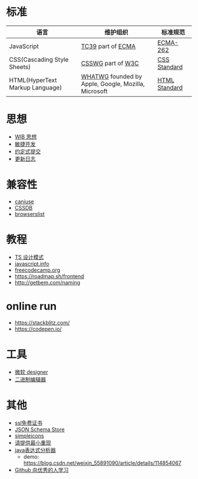 # 标准
| 语言 | 维护组织 | 标准规范 |
| - | - | - |
| JavaScript | [TC39](https://tc39.es/) part of [ECMA](https://ecma-international.org/) | [ECMA-262](https://tc39.es/ecma262/) |
| CSS(Cascading Style Sheets) | [CSSWG](https://csswg.org/) part of [W3C](https://www.w3.org/) | [CSS Standard](https://drafts.csswg.org/css-2023/) |
| HTML(HyperText Markup Language) | [WHATWG](https://whatwg.org/) founded by Apple, Google, Mozilla, Microsoft | [HTML Standard](https://html.spec.whatwg.org/multipage/) |

# 思想
- [WIB 思想](https://dreamsongs.com/WorseIsBetter.html)
- [敏捷开发](http://agilemanifesto.org/iso/zhchs/manifesto.html)
- [约定式提交](https://www.conventionalcommits.org/zh-hans/v1.0.0/)
- [更新日志](https://keepachangelog.com/zh-CN/1.0.0/)

# 兼容性
- [caniuse](https://caniuse.com/)
- [CSSDB](https://cssdb.org/)
- [browserslist](https://browsersl.ist/)

# 教程
- [TS 设计模式](https://refactoringguru.cn/)
- [javascript.info](https://zh.javascript.info/)
- [freecodecamp.org](https://www.freecodecamp.org/)
- https://roadmap.sh/frontend
- http://getbem.com/naming

# online run
- https://stackblitz.com/
- https://codepen.io/

# 工具
- [微软 designer](https://designer.microsoft.com/)
- [二进制编辑器](https://hexed.it/)

# 其他
- [ssl免费证书](https://letsencrypt.org/zh-cn/getting-started/)
- [JSON Schema Store](https://www.schemastore.org/json/)
- [simpleicons](https://simpleicons.org/)
- [请提供最小重现](https://antfu.me/posts/why-reproductions-are-required-zh)
- [java表达式分析器](http://www.singularsys.com/jep/doc/javadoc/com/singularsys/jep/Jep.html)
    - demo: https://blog.csdn.net/weixin_55891090/article/details/114854067
- [Github 向优秀的人学习](https://resources.github.com/learn/pathways/)
